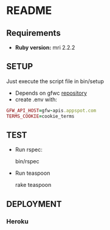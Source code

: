 # README

## Requirements

  - **Ruby version:** mri 2.2.2

## SETUP

Just execute the script file in bin/setup

  - Depends on gfwc [repository](https://github.com/Vizzuality/gfw-climate)
  - create .env with:

```ruby
GFW_API_HOST=gfw-apis.appspot.com
TERMS_COOKIE=cookie_terms
```

## TEST

  - Run rspec:

    bin/rspec

  - Run teaspoon

    rake teaspoon

## DEPLOYMENT

### Heroku
